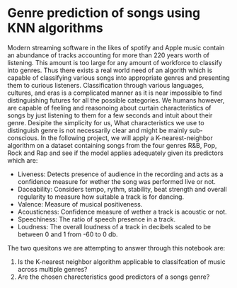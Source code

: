 # Genre prediction of songs using KNN algorithms
Modern streaming software in the likes of spotify and Apple music contain an abundance of tracks accounting for more than 220 years worth of listening. This amount is too large for any amount of workforce to classify into genres. Thus there exists a real world need of an algorith which is capable of classifying various songs into appropriate genres and presenting them to curious listeners. Classification through various languages, cultures, and eras is a complicated manner as it is near impossible to find distinguishing futures for all the possible categories. 
We humans however, are capable of feeling and reasonoing about curtain characteristics of songs by just listening to them for a few seconds and intuit about their genre. Desipite the simplicity for us, What characteristics we use to distinguish genre is not necessarily clear and might be mainly sub-conscious. In the following project, we will apply a K-nearest-neighbor algorithm on a dataset containing songs from the four genres R&B, Pop, Rock and Rap and see if the model applies adequately given its predictors which are:
- Liveness: Detects presence of audience in the recording and acts as a confidence measure for wether the song was performed live or not.
- Daceability: Considers tempo, rythm, stability, beat strength and overall regularity to measure how suitable a track is for dancing.
- Valence: Measure of musical positiveness.
- Acousticness: Confidence measure of wether a track is acoustic or not.
- Speechiness: The ratio of speech presence in a track.
- Loudness: The overall loudness of a track in decibels scaled to be between 0 and 1 from -60 to 0 db.

The two quesitons we are attempting to answer through this notebook are:
1. Is the K-nearest neighbor algorithm applicable to classifcation of music across multiple genres?
2. Are the chosen charecteristics good predictors of a songs genre?
